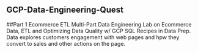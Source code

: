 ## GCP-Data-Engineering-Quest

##Part 1 Ecommerce ETL
Multi-Part Data Engineering Lab on Ecommerce Data, ETL and Optimizing Data Quality w/ GCP SQL Recipes in Data Prep. Data explores customers engagement with web pages and hpw they convert to sales and other actions on the page.
